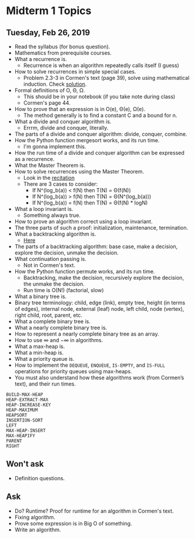# Midterm 1 Topics
## Tuesday, Feb 26, 2019
 * Read the syllabus (for bonus question).
 * Mathematics from prerequisite courses.
 * What a recurrence is.
   * Recurrence is when an algorithm repeatedly calls itself (I guess)
 * How to solve recurrences in simple special cases.
   * Problem 2.3-3 in Cormen's text (page 39), solve using mathematical induction. Check [solution](https://www.chegg.com/homework-help/Introduction-to-Algorithms-3rd-edition-chapter-2.3-problem-3E-solution-9780262033848).
 * Formal definitions of O, Θ, Ω.
   * This should be in your notebook (if you take note during class)
   * Cormen's page 44.
 * How to prove that an expression is in O(e), Θ(e), Ω(e).
   * The method generally is to find a constant C and a bound for n.
 * What a divide and conquer algorithm is.
   * Errrm, divide and conquer, literally.
 * The parts of a divide and conquer algorithm: divide, conquer, combine.
 * How the Python function mergesort works, and its run time.
   * I'm gonna implement this.
 * How the run time of a divide and conquer algorithm can be expressed as a recurrence.
 * What the Master Theorem is.
 * How to solve recurrences using the Master Theorem.
   * Look in the [recitation](https://www.evernote.com/shard/s626/client/snv?noteGuid=39b6e39a-91c2-4200-b3bd-ea2e2c2dd61b&noteKey=132c8adbf32370cf&sn=https%3A%2F%2Fwww.evernote.com%2Fshard%2Fs626%2Fsh%2F39b6e39a-91c2-4200-b3bd-ea2e2c2dd61b%2F132c8adbf32370cf&title=4041%2BRecitation%2BContent)
   * There are 3 cases to consider:
     * If N^(log_b(a)) < f(N) then T(N) = Θ(f(N))
     * If N^(log_b(a)) > f(N) then T(N) = Θ(N^(log_b(a)))
     * If N^(log_b(a)) = f(N) then T(N) = Θ(f(N) * logN)
 * What a loop invariant is.
   * Something always true.
 * How to prove an algorithm correct using a loop invariant.
 * The three parts of such a proof: initialization, maintenance, termination.
 * What a backtracking algorithm is.
   * [Here](https://www.geeksforgeeks.org/backtracking-algorithms/)
 * The parts of a backtracking algorithm: base case, make a decision, explore the decision, unmake the decision.
 * What continuation passing is.
   * Not in Cormen's text.
 * How the Python function permute works, and its run time.
   * Backtracking, make the decision, recursively explore the decision, the unmake the decision.
   * Run time is O(N!) (factorial, slow)
 * What a binary tree is.
 * Binary tree terminology: child, edge (link), empty tree, height (in terms of edges), internal node, external (leaf) node, left child, node (vertex), right child, root, parent, etc.
 * What a complete binary tree is.
 * What a nearly complete binary tree is.
 * How to represent a nearly complete binary tree as an array.
 * How to use ∞ and −∞ in algorithms.
 * What a max-heap is.
 * What a min-heap is.
 * What a priority queue is.
 * How to implement the `DEQUEUE`, `ENQUEUE`, `IS-EMPTY`, and `IS-FULL` operations for priority queues using max-heaps.
 * You must also understand how these algorithms work (from Cormen’s text), and their run times.
```
BUILD-MAX-HEAP  
HEAP-EXTRACT-MAX  
HEAP-INCREASE-KEY  
HEAP-MAXIMUM  
HEAPSORT  
INSERTION-SORT  
LEFT  
MAX-HEAP-INSERT  
MAX-HEAPIFY  
PARENT  
RIGHT
```


## Won't ask
 * Definition questions.

## Ask
 * Do? Runtime? Proof for runtime for an algorithm in Cormen's text.
 * Fixing algorithm.
 * Prove some expression is in Big O of something.
 * Write an algorithm.